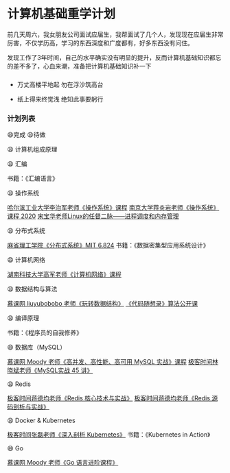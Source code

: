 # 计算机基础重学计划

前几天周六，我女朋友公司面试应届生，我帮面试了几个人，发现现在应届生非常厉害，不仅学历高，学习的东西深度和广度都有，好多东西没有问住。

发现工作了3年时间，自己的水平确实没有明显的提升，反而计算机基础知识都忘的差不多了，心血来潮，准备把计算机基础知识补一下

###            

* 万丈高楼平地起 勿在浮沙筑高台

* 纸上得来终觉浅 绝知此事要躬行

### 计划列表

😄完成 😩待做

😩 计算机组成原理

😩 汇编

书籍：《汇编语言》

😩 操作系统

[哈尔滨工业大学李治军老师《操作系统》课程](https://www.bilibili.com/video/BV1d4411v7u7)
[南京大学蒋炎岩老师《操作系统》课程 2020](https://www.bilibili.com/video/BV1N741177F5)
[宋宝华老师Linux的任督二脉——进程调度和内存管理](https://www.bilibili.com/video/BV1V7411f7oG)

😩 分布式系统

[麻省理工学院《分布式系统》MIT 6.824](https://www.bilibili.com/video/BV1R7411t71W)
书籍：《数据密集型应用系统设计》

😄 计算机网络

[湖南科技大学高军老师《计算机网络》课程](https://www.bilibili.com/video/BV1c4411d7jb)

😩 数据结构与算法

[慕课网 liuyubobobo 老师《玩转数据结构》]()
[《代码随想录》算法公开课](https://www.bilibili.com/video/BV1fA4y1o715)

😩 编译原理

书籍：《程序员的自我修养》

😄 数据库（MySQL）

[慕课网 Moody 老师《高并发、高性能、高可用 MySQL 实战》课程](https://coding.imooc.com/class/515.html)
[极客时间林晓斌老师《MySQL实战 45 讲》](https://time.geekbang.org/column/intro/100020801)

😩 Redis

[极客时间蒋德均老师《Redis 核心技术与实战》](https://time.geekbang.org/column/intro/100056701)
[极客时间蒋德均老师《Redis 源码剖析与实战》](https://time.geekbang.org/column/intro/100084301)

😩 Docker & Kubernetes

[极客时间张磊老师《深入剖析 Kubernetes》](https://time.geekbang.org/column/intro/100015201)
书籍：《Kubernetes in Action》

😄 Go

[慕课网 Moody 老师《Go 语言进阶课程》](https://coding.imooc.com/class/576.html)

